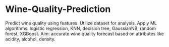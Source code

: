 # Wine-Quality-Prediction
Predict wine quality using features. Utilize dataset for analysis. Apply ML algorithms: logistic regression, KNN, decision tree, GaussianNB, random forest, XGBoost. Aim: accurate wine quality forecast based on attributes like acidity, alcohol, density.
